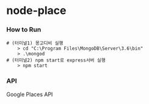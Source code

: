 # node-place
### How to Run
```
# (터미널1) 몽고디비 실행
    > cd "C:\Program Files\MongoDB\Server\3.6\bin"
    > .\mongod
# (터미널2) npm start로 express서버 실행
    > npm start
```
### API
Google Places API 
